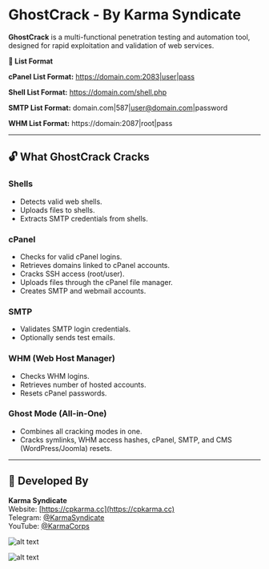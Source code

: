 # GhostCrack - By Karma Syndicate

**GhostCrack** is a multi-functional penetration testing and automation tool, designed for rapid exploitation and validation of web services.

**📝 List Format**

**cPanel List Format:** https://domain.com:2083|user|pass

**Shell List Format:** https://domain.com/shell.php

**SMTP List Format:** domain.com|587|user@domain.com|password

**WHM List Format:** https://domain:2087|root|pass

---

## 🔓 What GhostCrack Cracks

### Shells
- Detects valid web shells.
- Uploads files to shells.
- Extracts SMTP credentials from shells.

### cPanel
- Checks for valid cPanel logins.
- Retrieves domains linked to cPanel accounts.
- Cracks SSH access (root/user).
- Uploads files through the cPanel file manager.
- Creates SMTP and webmail accounts.

### SMTP
- Validates SMTP login credentials.
- Optionally sends test emails.

### WHM (Web Host Manager)
- Checks WHM logins.
- Retrieves number of hosted accounts.
- Resets cPanel passwords.

### Ghost Mode (All-in-One)
- Combines all cracking modes in one.
- Cracks symlinks, WHM access hashes, cPanel, SMTP, and CMS (WordPress/Joomla) resets.

---

## 👥 Developed By

**Karma Syndicate**  
Website: [https://cpkarma.cc](https://cpkarma.cc)  
Telegram: [@KarmaSyndicate](https://t.me/KarmaSyndicate)  
YouTube: [@KarmaCorps](https://youtube.com/@KarmaCorps)

![alt text](https://raw.githubusercontent.com/cpkarma/img/main/Ghost1.jpg)

![alt text](https://raw.githubusercontent.com/cpkarma/img/main/Ghost2.jpg)
